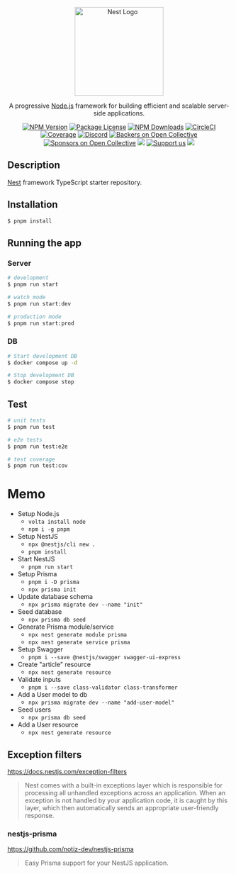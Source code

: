 <p align="center">
  <a href="http://nestjs.com/" target="blank"><img src="https://nestjs.com/img/logo-small.svg" width="200" alt="Nest Logo" /></a>
</p>

[circleci-image]: https://img.shields.io/circleci/build/github/nestjs/nest/master?token=abc123def456

[circleci-url]: https://circleci.com/gh/nestjs/nest

  <p align="center">A progressive <a href="http://nodejs.org" target="_blank">Node.js</a> framework for building efficient and scalable server-side applications.</p>
    <p align="center">
<a href="https://www.npmjs.com/~nestjscore" target="_blank"><img src="https://img.shields.io/npm/v/@nestjs/core.svg" alt="NPM Version" /></a>
<a href="https://www.npmjs.com/~nestjscore" target="_blank"><img src="https://img.shields.io/npm/l/@nestjs/core.svg" alt="Package License" /></a>
<a href="https://www.npmjs.com/~nestjscore" target="_blank"><img src="https://img.shields.io/npm/dm/@nestjs/common.svg" alt="NPM Downloads" /></a>
<a href="https://circleci.com/gh/nestjs/nest" target="_blank"><img src="https://img.shields.io/circleci/build/github/nestjs/nest/master" alt="CircleCI" /></a>
<a href="https://coveralls.io/github/nestjs/nest?branch=master" target="_blank"><img src="https://coveralls.io/repos/github/nestjs/nest/badge.svg?branch=master#9" alt="Coverage" /></a>
<a href="https://discord.gg/G7Qnnhy" target="_blank"><img src="https://img.shields.io/badge/discord-online-brightgreen.svg" alt="Discord"/></a>
<a href="https://opencollective.com/nest#backer" target="_blank"><img src="https://opencollective.com/nest/backers/badge.svg" alt="Backers on Open Collective" /></a>
<a href="https://opencollective.com/nest#sponsor" target="_blank"><img src="https://opencollective.com/nest/sponsors/badge.svg" alt="Sponsors on Open Collective" /></a>
  <a href="https://paypal.me/kamilmysliwiec" target="_blank"><img src="https://img.shields.io/badge/Donate-PayPal-ff3f59.svg"/></a>
    <a href="https://opencollective.com/nest#sponsor"  target="_blank"><img src="https://img.shields.io/badge/Support%20us-Open%20Collective-41B883.svg" alt="Support us"></a>
  <a href="https://twitter.com/nestframework" target="_blank"><img src="https://img.shields.io/twitter/follow/nestframework.svg?style=social&label=Follow"></a>
</p>
  <!--[![Backers on Open Collective](https://opencollective.com/nest/backers/badge.svg)](https://opencollective.com/nest#backer)
  [![Sponsors on Open Collective](https://opencollective.com/nest/sponsors/badge.svg)](https://opencollective.com/nest#sponsor)-->

## Description

[Nest](https://github.com/nestjs/nest) framework TypeScript starter repository.

## Installation

```bash
$ pnpm install
```

## Running the app

### Server

```bash
# development
$ pnpm run start

# watch mode
$ pnpm run start:dev

# production mode
$ pnpm run start:prod
```

### DB

```bash
# Start development DB
$ docker compose up -d
```

```bash
# Stop development DB
$ docker compose stop
```

## Test

```bash
# unit tests
$ pnpm run test

# e2e tests
$ pnpm run test:e2e

# test coverage
$ pnpm run test:cov
```

# Memo

- Setup Node.js
  - `volta install node`
  - `npm i -g pnpm`
- Setup NestJS
  - `npx @nestjs/cli new .`
  - `pnpm install`
- Start NestJS
  - `pnpm run start`
- Setup Prisma
  - `pnpm i -D prisma`
  - `npx prisma init`
- Update database schema
  - `npx prisma migrate dev --name "init"`
- Seed database
  - `npx prisma db seed`
- Generate Prisma module/service
  - `npx nest generate module prisma`
  - `npx nest generate service prisma`
- Setup Swagger 
  - `pnpm i --save @nestjs/swagger swagger-ui-express`
- Create "article" resource
  - `npx nest generate resource`
- Validate inputs
  - `pnpm i --save class-validator class-transformer`
- Add a User model to db
  - `npx prisma migrate dev --name "add-user-model"`
- Seed users
  - `npx prisma db seed`
- Add a User resource
  - `npx nest generate resource`

## Exception filters

https://docs.nestjs.com/exception-filters

> Nest comes with a built-in exceptions layer which is responsible for processing all unhandled exceptions across an application. When an exception is not handled by your application code, it is caught by this layer, which then automatically sends an appropriate user-friendly response.

### nestjs-prisma

https://github.com/notiz-dev/nestjs-prisma

> Easy Prisma support for your NestJS application.
